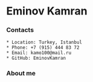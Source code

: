 # Eminov Kamran
### Contacts
    * Location: Turkey, Istanbul
    * Phone: +7 (915) 444 83 72
    * Email: kamo100@mail.ru
    * GitHub: EminovKamran
### About me
